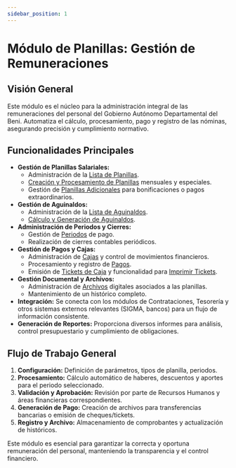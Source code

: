 ```yaml
---
sidebar_position: 1
---
```


# Módulo de Planillas: Gestión de Remuneraciones

## Visión General

Este módulo es el núcleo para la administración integral de las remuneraciones del personal del Gobierno Autónomo Departamental del Beni. Automatiza el cálculo, procesamiento, pago y registro de las nóminas, asegurando precisión y cumplimiento normativo.

## Funcionalidades Principales

-   **Gestión de Planillas Salariales:**
    -   Administración de la [Lista de Planillas](./planillas/lista-planilla).
    -   [Creación y Procesamiento de Planillas](./planillas/crear-planilla) mensuales y especiales.
    -   Gestión de [Planillas Adicionales](./planillas-adicionales/lista-planillas-adicionales) para bonificaciones o pagos extraordinarios.
-   **Gestión de Aguinaldos:**
    -   Administración de la [Lista de Aguinaldos](./aguinaldos/lista-aguinaldos).
    -   [Cálculo y Generación de Aguinaldos](./aguinaldos/crear-aguinaldos).
-   **Administración de Periodos y Cierres:**
    -   Gestión de [Periodos](./periodos/lista-periodos) de pago.
    -   Realización de cierres contables periódicos.
-   **Gestión de Pagos y Cajas:**
    -   Administración de [Cajas](./cajas/lista-cajas) y control de movimientos financieros.
    -   Procesamiento y registro de [Pagos](./pagos/lista-pagos).
    -   Emisión de [Tickets de Caja](./tickets-caja) y funcionalidad para [Imprimir Tickets](./imprimir-tickets).
-   **Gestión Documental y Archivos:**
    -   Administración de [Archivos](./archivos/lista-archivos) digitales asociados a las planillas.
    -   Mantenimiento de un histórico completo.
-   **Integración:** Se conecta con los módulos de Contrataciones, Tesorería y otros sistemas externos relevantes (SIGMA, bancos) para un flujo de información consistente.
-   **Generación de Reportes:** Proporciona diversos informes para análisis, control presupuestario y cumplimiento de obligaciones.

## Flujo de Trabajo General

1.  **Configuración:** Definición de parámetros, tipos de planilla, periodos.
2.  **Procesamiento:** Cálculo automático de haberes, descuentos y aportes para el periodo seleccionado.
3.  **Validación y Aprobación:** Revisión por parte de Recursos Humanos y áreas financieras correspondientes.
4.  **Generación de Pago:** Creación de archivos para transferencias bancarias o emisión de cheques/tickets.
5.  **Registro y Archivo:** Almacenamiento de comprobantes y actualización de históricos.

Este módulo es esencial para garantizar la correcta y oportuna remuneración del personal, manteniendo la transparencia y el control financiero.